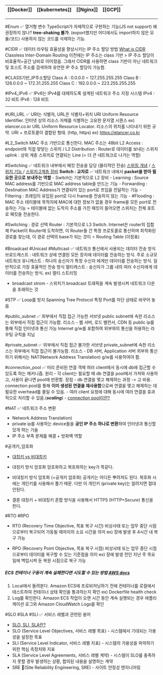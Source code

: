 
| [[Docker]] | [[kubernetes]] | [[Nginx]] | [[GCP]] |
| ---- | ---- | ---- | ---- |

---

#Enum ✅ 열거형 변수
	TypeScript가 자체적으로 구현하는 기능(JS not support)
	 왜 권장하지 않나? **tree-shaking 불가**. (export했지만 어디에서도 import하지 않은 모듈/코드) 사용하지 않는 코드를 삭제하는 기능. 

#CIDR ✅ 데이터 라우팅 효율성을 향상시키는 IP 주소 할당 방법
	 [What is CIDR](https://aws.amazon.com/ko/what-is/cidr/)
	Classless Inter-Domain Routing
	 이전에는 IP 주소는 class 기반 > IP 주소 할당이 비효율적+공간 낭비로 이어졌음. 그래서 CIDR를 사용하면 class 기반이 아닌 네트워크 및 호스트 주소를 검색하여 유연한 IP 주소 할당이 가능함.

#CLASS기반_IP주소할당
	Class A : 0.0.0.0 ~ 127.255.255.255 
	Class B :  128.0.0.0 ~ 172.31.255.255 
	Class C : 192.0.0.0 ~ 223.255.255.255 	

#IPv4_IPv6 ✅ IPv6는 IPv4를 대체하도록 설계된 네트워크 주소 지정 시스템 
	IPv4 : 32 비트
	IPv6 : 128 비트

---
#URI_URL ✅ URI는 식별자, URL은 식별자+위치
	URI
		Uniform Resource Identifier. 인터넷 상의 리소스 자체를 식별하는 고유한 문자열 시퀀스
		ex) elancer.co.kr
	URL
		Uniform Resource Locator. 리소스의 위치를 나타내기 위한 규약.
		URI + 프로토콜이 결합된 형태. (http, https)
		ex) https://elancer.co.kr

#L2_Switch
	MAC 주소 기반으로 통신한다. MAC 주소는 48bit
	L2 Access : endpoint와 직접 맞닿는 스위치 / L2 Distribution : Router로 데이터를 보내는 스위치
	uplink : 상위 계층 스위치로 연결되는 Line (= 더 큰 네트워크로 나가는 역할)

#Switching ✅ 네트워크 내부에서 패킷 전송을 담당 (물리적인 전송)
	[스위칭 개념](https://www.youtube.com/watch?v=oAbukpZbpTg) /  [스위치 기능 ](https://www.youtube.com/watch?v=jKCV6s6FKrg) /  [스위치:2계층 장비](https://catsbi.oopy.io/315731e3-1730-4690-ad8f-663e0af7621b)
	**Switch : 교차로**  ✅ 네트워크 내에서 **packet을 받아 필요한 곳으로 보내주는 역할**
		- Switch는 기본적으로 L2 장비
		- Learning : Source MAC address를 기반으로 MAC address table을 만드는 기능
		- Forwarding : Destination MAC Address가 연결되어 있는 port로 프임을 전달하는 기능
		- Filtering : 프레임이 유입된 port로 다시 frame을 전송하지 않는 기능
		- #Flooding : MAC 주소 테이블에 목적지에 MAC에 대한 정보가 없을 경우 frame을 모든 port로 전송하는 기능 = 테이블에 없는 도착지 주소를 가진 패킷이 들어오면 스위치는 전체 포트로 패킷을 전송한다.

#Switching : 경로 선택
	Router : 기본적으로 L3 Switch. Internet은 router의 집합체
	Packet이 Router에 도착하면, 이 Router들 간 특정 프로토콜로 통신하며 최적화된 경로를 찾는데, 이 경로 선택의 base가 되는 것이 ⭐️ Routing Table (이정표)

#Broadcast #Unicast #Multicast ✅ 네트워크 통신에서 사용되는 데이터 전송 방식
	브로드캐스트 : 네트워크 상에 연결된 모든 장치에 데이터를 전송하는 방식. 주로 소규모 네트워크
	유니캐스트 : 하나의 송신자가 특정 수신자 에게만 데이터를 전송하는 방식. 일반적으로 가장 효율적인 전송 방식
	멀티캐스트 : 송신자가 그룹 내의 여러 수신자에게 데이터를 전송하는 방식. ex) 멀티 스트리밍

- broadcast strom - 스위치가 broadcast 트래픽을 계속 발생시켜 네트워크 다운을 초래하는 것

#STP ✅ Loop를 방지
	Spanning Tree Protocol 
	특정 Port를 차단 상태로 바꾸어 놓음

#public_subnet ✅ 외부에서 직접 접근 가능한 서브넷
	public subnet에 속한 리소스는 외부에서 직접 접근이 가능함. 
	리소스 - 웹 서버, 로드 밸런서, CDN 등
	public ip를 통해 직접 인터넷과 통신 가능
	Internet g/w를 포함하여 외부와의 통신을 허용하는 라우팅 규칙을 지님

#private_subnet ✅ 외부에서 직접 접근 불가한 서브넷
	 private_subnet에 속한 리소스는 외부에서 직접 접근이 불가능함.
	리소스 - DB 서버, Application 서버
	외부와 통신하기 위해서는 NAT(Network Address Translation) g/w를 사용하여야 함.

#connection_pool ✅ 미리 준비된 연결 객체
	여러 client에서 동시에 db에 접근할 수 있도록 하는 메커니즘. 
	원리 - 각 client는 필요할 때 db 연결을 pool에서 가져와 사용하고, 사용이 끝나면 pool에 반환함.
	장점 
		- db 연결을 맺고 해제하는 과정 -> 고 비용. connection pool을 통해 **이미 생성된 연결을 재사용함**으로써 연결을 맺고 해제하는 데 필요한 overhead를 줄일 수 있음. 
		- 여러 client 요청에 대해 동시에 여러 연결을 효과적으로 처리할 수 있음.(***scaling***)
	- [connection pool이란?](https://shuu.tistory.com/130)

#NAT  ✅ 네트워크 주소 변환 
- Network Address Translation)
- private ip를 사용하는 device들을 **공인 IP 주소 하나로 변환**하여 인터넷과 통신할 있게 하는 기술
- IP 주소 부족 문제를 해결 + 방화벽 역할

#공개키_암호화
- [대칭키 vs 비대칭키](https://www.youtube.com/watch?v=H6lpFRpyl14)
- 대칭키 방식 암호화 
	암호화하고 복호화하는 key가 똑같다.
	
- 비대칭키 방식 암호화 (=공개키 암호화) 
	공개키는 어디든 뿌려져도 된다. 복호화 시에는 개인키를 사용해서 풀기 때문. 다만 이 개인키 (private key)는 알려지면 절대 안된다.

- 결론
	 대칭키 + 비대칭키 혼합 방식을 사용해서 HTTPS (HTTP+*Secure*) 통신을 한다.


#RTO #RPO
- RTO (Recovery Time Objective, 목표 복구 시간)
	비상사태 또는 업무 중단 시점으로부터 복구되어 가동될 때까지의 소요 시간을 의미 
	ex) 장애 발생 후 4시간 내 복구 가능

- RPO (Recovery Point Objective, 목표 복구 시점)
	비상사태 또는 업무 중단 시점으로부터 데이터를 복구할 수 있는 기준점을 의미
	ex) 장애 발생 전인 지난 주 목요일에 백업시켜 둔 복원 시점으로 복구 가능

##### ECS 컨테이너 구동이 계속 실패한다면 시도할 수 있는 방법 [AWS docs](https://repost.aws/ko/knowledge-center/ecs-task-container-health-check-failures)
1. Local에서 돌려본다.
		Amazon ECS에 프로비저닝하기 전에 컨테이너를 로컬에서 테스트하여 컨테이너 상태 확인을 통과하는지 확인 ex) Dockerfile health check
2. Log를 확인한다.
		Amazon ECS 작업이 오랜 시간 동안 계속 실행되는 경우 애플리케이션 로그와 Amazon CloudWatch Logs를 확인


#SLO #SLA #SLI  ✅ 서비스 레벨과 관련된 용어
- [SLO, SLI, SLA란?](https://newrelic.com/kr/blog/best-practices/what-are-slos-slis-slas)
- SLO (Service Level Objectives, 서비스 레벨 목표) - 시스템에서 기대되는 가용성을 설정한 목표
- SLI (Service Level Indicator, 서비스 레벨 지표) - 시스템의 가용성을 파악하기 위한 핵심 측정치와 지표
- SLA (Service Level Agreements, 서비스 레벨 계약) - 시스템이 SLO를 충족하지 못할 경우 발생하는 상황, 합의된 내용을 설명하는 계약
- SRE (Site Reliability Engineering, SRE) - 사이트 안정성 엔지니어링